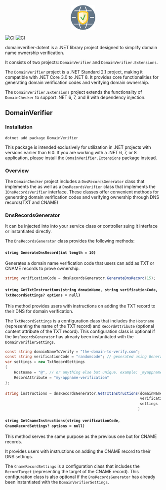 <div style="text-align:center"><img src="assets/logo.png" width=80 /></div>

[![CI](https://github.com/egbakou/domainverifier-dotnet/actions/workflows/ci-core.yml/badge.svg)](https://github.com/egbakou/domainverifier-dotnet/actions/workflows/ci-core.yml) [![CI](https://github.com/egbakou/domainverifier-dotnet/actions/workflows/ci-extensions.yml/badge.svg)](https://github.com/egbakou/domainverifier-dotnet/actions/workflows/ci-extensions.yml)

domainverifier-dotent  is a .NET library project designed to simplify domain name ownership verification. 

It consists of two projects: `DomainVerifier` and `DomainVerifier.Extensions`. 

The `DomainVerifier` project is a .NET Standard 2.1 project, making it compatible with .NET Core 3.0 to .NET 8. It provides core functionalities for generating domain verification codes and verifying domain ownership.

The `DomainVerifier.Extensions` project extends the functionality of `DomainChecker` to support .NET 6, 7, and 8 with dependency injection.

## DomainVerifier

### Installation

```shell
dotnet add package DomainVerifier
```

This package is intended exclusively for utilization in .NET projects with versions earlier than 6.0. If you are working with a .NET 6, 7, or 8 application, please install the `DomainVerifier.Extensions` package instead.

### Overview

The `DomainChecker` project includes a `DnsRecordsGenerator` class that implements the  as well as a `DnsRecordsVerifier` class that implements the `IDnsRecordsVerifier` interface. These classes offer convenient methods for generating domain verification codes and verifying ownership through DNS records(TXT and CNAME)

### DnsRecordsGenerator

It can be injected into into your service class or controller suing it interface or instantiated directly.

The `DnsRecordsGenerator` class provides the following methods:

#### `string GenerateDnsRecord(int length = 10)`

Generates a domain name verification code that users can add as TXT or CNAME records to prove ownership.

```c#
string verificationCode = dnsRecordsGenerator.GenerateDnsRecord(15);
```

#### `string GetTxtInstructions(string domainName, string verificationCode, TxtRecordSettings? options = null)`

This method provides users with instructions on adding the TXT record to their DNS for domain verification.

The `TxtRecordSettings` is a configuration class that includes the `Hostname` (representing the name of the TXT record) and `RecordAttribute` (optional content attribute of the TXT record). This configuration class is optional if the `DnsRecordsGenerator` has already been instantiated with the `DomainVerifierSettings`.

```c#
const string domainNameToVerify = "the-domain-to-verify.com";
const string verificationCode = "randomcode"; // generated using GenerateDnsRecord()
var settings = new TxtRecordSettings
{
	Hostname = "@", // or anything else but unique. example: _myappname-challenge-code 
	RecordAttribute = "my-appname-verification"
};

string instructions = dnsRecordsGenerator.GetTxtInstructions(domainNameToVerify,
                                                             verificationCode,
                                                             settings
                                                            )
```



#### `string GetCnameInstructions(string verificationCode, CnameRecordSettings? options = null)`

This method serves the same purpose as the previous one but for CNAME records.

It provides users with instructions on adding the CNAME record to their DNS settings.

The `CnameRecordSettings` is a configuration class that includes the `RecordTarget` (representing the target of the CNAME record). This configuration class is also optional if the `DnsRecordsGenerator` has already been instantiated with the `DomainVerifierSettings`.



